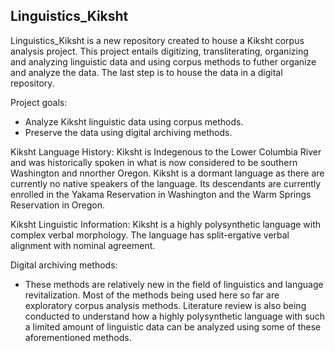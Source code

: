 ## Linguistics_Kiksht 

Linguistics_Kiksht is a new repository created to house a Kiksht corpus analysis project. This project entails digitizing, transliterating, organizing and analyzing linguistic data and using corpus methods to futher organize and analyze the data. The last step is to house the data in a digital repository.

Project goals:
- Analyze Kiksht linguistic data using corpus methods.
- Preserve the data using digital archiving methods.

Kiksht Language History:
Kiksht is Indegenous to the Lower Columbia River and was historically spoken in what is now considered to be southern Washington and nnorther Oregon. Kiksht is a dormant language as there are currently no native speakers of the language. Its descendants are currently enrolled in the Yakama Reservation in Washington and the Warm Springs Reservation in Oregon.

Kiksht Linguistic Information:
Kiksht is a highly polysynthetic language with complex verbal morphology. The language has split-ergative verbal alignment with nominal agreement. 

Digital archiving methods:
- These methods are relatively new in the field of linguistics and language revitalization. Most of the methods being used here so far are exploratory corpus analysis methods. Literature review is also being conducted to understand how a highly polysynthetic language with such a limited amount of linguistic data can be analyzed using some of these aforementioned methods.
